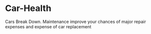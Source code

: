 # Car-Health
Cars Break Down.  Maintenance improve your chances of major repair expenses and expense of car replacement
